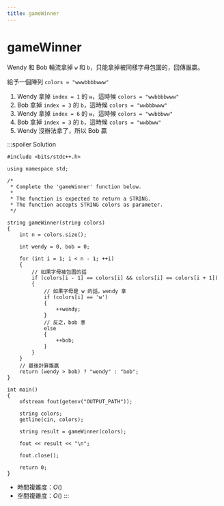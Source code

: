 ```yaml
---
title: gameWinner
---
```


# gameWinner

Wendy 和 Bob 輪流拿掉 `w` 和 `b`，只能拿掉被同樣字母包圍的，回傳誰贏。

給予一個陣列 `colors = "wwwbbbbwww"`

1. Wendy 拿掉 `index = 1` 的 `w`，這時候 `colors = "wwbbbbwww"`
2. Bob 拿掉 `index = 3` 的 `b`，這時候 `colors = "wwbbbwww"`
3. Wendy 拿掉 `index = 6` 的 `w`，這時候 `colors = "wwbbbww"`
4. Bob 拿掉 `index = 3` 的 `b`，這時候 `colors = "wwbbww"`
5. Wendy 沒辦法拿了，所以 Bob 贏


:::spoiler Solution
```cpp=
#include <bits/stdc++.h>

using namespace std;

/*
 * Complete the 'gameWinner' function below.
 *
 * The function is expected to return a STRING.
 * The function accepts STRING colors as parameter.
 */

string gameWinner(string colors)
{
    int n = colors.size();

    int wendy = 0, bob = 0;

    for (int i = 1; i < n - 1; ++i)
    {
        // 如果字母被包圍的話
        if (colors[i - 1] == colors[i] && colors[i] == colors[i + 1])
        {
            // 如果字母是 w 的話，wendy 拿
            if (colors[i] == 'w')
            {
                ++wendy;
            }
            // 反之，bob 拿
            else
            {
                ++bob;
            }
        }
    }
    // 最後計算誰贏
    return (wendy > bob) ? "wendy" : "bob";
}

int main()
{
    ofstream fout(getenv("OUTPUT_PATH"));

    string colors;
    getline(cin, colors);

    string result = gameWinner(colors);

    fout << result << "\n";

    fout.close();

    return 0;
}

```
- 時間複雜度：$O()$
- 空間複雜度：$O()$
:::
